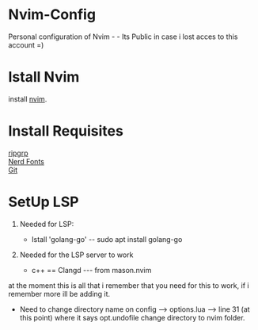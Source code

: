 # Nvim-Config
Personal configuration of Nvim - - Its Public in case i lost acces to this account  =)

# Istall Nvim
install [nvim](https://github.com/neovim/neovim/blob/master/INSTALL.md#install-from-source).

# Install Requisites
[ripgrp](https://github.com/BurntSushi/ripgrep?tab=readme-ov-file#installation)<br>
[Nerd Fonts](https://www.nerdfonts.com/font-downloads)<br>
[Git](https://git-scm.com/download/win)<br>

# SetUp LSP
1. Needed for LSP: <br>
   - Istall 'golang-go' -- sudo apt install golang-go <br>

2. Needed for the LSP server to work
   - c++  == Clangd  --- from mason.nvim

at the moment this is all that i remember that you need for this to work, if i remember more ill be adding it.


* Need to change directory name on config --> options.lua --> line 31 (at this point)  where it says opt.undofile change directory to nvim folder.

